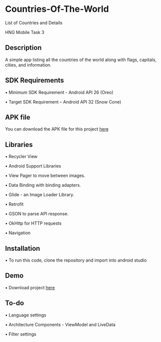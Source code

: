 # Countries-Of-The-World
List of Countries and Details

HNG Mobile Task 3

## Description
A simple app listing all the countries of the world along with flags, capitals, cities, and information.

## SDK Requirements
• Minimum SDK Requirement - Android API 26 (Oreo)

• Target SDK Requirement – Android API 32 (Snow Cone)

## APK file

You can download the APK file for this project [here]()

## Libraries

• Recycler View

• Android Support Libraries

• View Pager to move between images.

• Data Binding with binding adapters.

• Glide - an Image Loader Library.
 
• Retrofit 
 
• GSON to parse API response.
 
• OkHttp for HTTP requests

• Navigation

## Installation

• To run this code, clone the repository and import into android studio



## Demo

• Download project [here](https://appetize.io/app/4bhqpe6nlgw6uhj2uc7c6xzrim?device=pixel4xl&osVersion=11.0&scale=75)

## To-do

• Language settings

• Architecture Components - ViewModel and LiveData

• Filter settings
